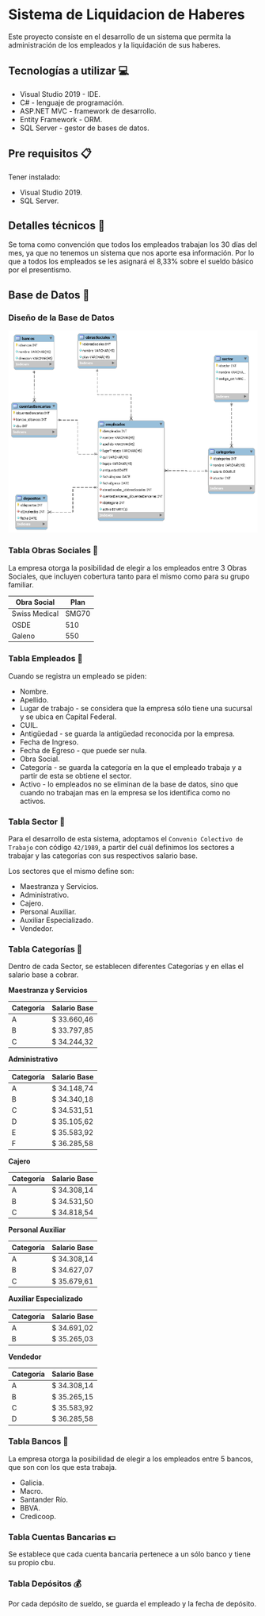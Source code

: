 # Sistema de Liquidacion de Haberes

Este proyecto consiste en el desarrollo de un sistema que permita la administración de los empleados y la liquidación de sus haberes.

## Tecnologías a utilizar :computer:

- Visual Studio 2019 - IDE.
- C# - lenguaje de programación.
- ASP.NET MVC - framework de desarrollo.
- Entity Framework - ORM.
- SQL Server - gestor de bases de datos.

## Pre requisitos :clipboard:

Tener instalado: 

- Visual Studio 2019.
- SQL Server.

## Detalles técnicos :wrench:

Se toma como convención que todos los empleados trabajan los 30 días del mes, ya que no tenemos un sistema que nos aporte esa información.  Por lo que a todos los empleados se les asignará el 8,33% sobre el sueldo básico por el presentismo.

## Base de Datos :floppy_disk:

### Diseño de la Base de Datos 

![alt-tag](https://github.com/BrunoFrancioni/sistema-liquidacion-haberes/blob/master/diagrama.png)

### Tabla Obras Sociales :pill:

La empresa otorga la posibilidad de elegir a los empleados entre 3 Obras Sociales, que incluyen cobertura tanto para el mismo como para su grupo familiar.

| Obra Social | Plan |
| ------------- | ------------- |
| Swiss Medical | SMG70 |
| OSDE | 510 |
| Galeno | 550 |

### Tabla Empleados :construction_worker:

Cuando se registra un empleado se piden:

- Nombre.
- Apellido.
- Lugar de trabajo - se considera que la empresa sólo tiene una sucursal y se ubica en Capital Federal.
- CUIL.
- Antigüedad - se guarda la antigüedad reconocida por la empresa.
- Fecha de Ingreso.
- Fecha de Egreso - que puede ser nula.
- Obra Social.
- Categoría - se guarda la categoría en la que el empleado trabaja y a partir de esta se obtiene el sector.
- Activo - lo empleados no se eliminan de la base de datos, sino que cuando no trabajan mas en la empresa se los identifica como no activos.

### Tabla Sector :briefcase:

Para el desarrollo de esta sistema, adoptamos el `Convenio Colectivo de Trabajo` con código `42/1989`, a partir del cuál definimos los sectores a trabajar y las categorías con sus respectivos salario base.

Los sectores que el mismo define son:

- Maestranza y Servicios.
- Administrativo.
- Cajero.
- Personal Auxiliar.
- Auxiliar Especializado.
- Vendedor.

### Tabla Categorías :office:

Dentro de cada Sector, se establecen diferentes Categorías y en ellas el salario base a cobrar.

**Maestranza y Servicios**

| Categoría | Salario Base |
| ------------- | ------------- |
| A | $ 33.660,46 |
| B | $ 33.797,85 |
| C | $ 34.244,32 |

**Administrativo**

| Categoría | Salario Base |
| ------------- | ------------- |
| A | $ 34.148,74 |
| B | $ 34.340,18 |
| C | $ 34.531,51 |
| D | $ 35.105,62 |
| E | $ 35.583,92 |
| F | $ 36.285,58 |

**Cajero**

| Categoría | Salario Base |
| ------------- | ------------- |
| A | $ 34.308,14 |
| B | $ 34.531,50 |
| C | $ 34.818,54 |

**Personal Auxiliar**

| Categoría | Salario Base |
| ------------- | ------------- |
| A | $ 34.308,14 |
| B | $ 34.627,07 |
| C | $ 35.679,61 |

**Auxiliar Especializado**

| Categoría | Salario Base |
| ------------- | ------------- |
| A | $ 34.691,02 |
| B | $ 35.265,03 |

**Vendedor**

| Categoría | Salario Base |
| ------------- | ------------- |
| A | $ 34.308,14 |
| B | $ 35.265,15 |
| C | $ 35.583,92 |
| D | $ 36.285,58 |


### Tabla Bancos :bank:

La empresa otorga la posibilidad de elegir a los empleados entre 5 bancos, que son con los que esta trabaja.

- Galicia.
- Macro.
- Santander Río.
- BBVA.
- Credicoop.

### Tabla Cuentas Bancarias :dollar:

Se establece que cada cuenta bancaria pertenece a un sólo banco y tiene su propio cbu.

### Tabla Depósitos :moneybag:

Por cada depósito de sueldo, se guarda el empleado y la fecha de depósito.
